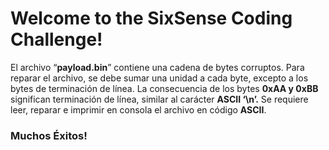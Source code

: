 # Welcome to the SixSense Coding Challenge!

El archivo “**payload.bin**” contiene una cadena de bytes corruptos. Para reparar el archivo, se debe sumar una unidad a cada byte, excepto a los bytes de terminación de línea.
La consecuencia de los bytes **0xAA y 0xBB** significan terminación de línea, similar al carácter **ASCII ‘\n’.**
Se requiere leer, reparar e imprimir en consola el archivo en código **ASCII**.

### Muchos Éxitos!
